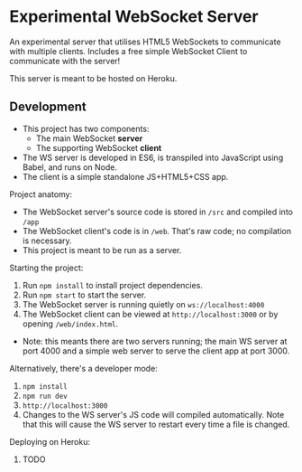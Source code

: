 # Experimental WebSocket Server

An experimental server that utilises HTML5 WebSockets to communicate with multiple clients. Includes a free simple WebSocket Client to communicate with the server!

This server is meant to be hosted on Heroku.

## Development

* This project has two components:
  * The main WebSocket **server**
  * The supporting WebSocket **client**
* The WS server is developed in ES6, is transpiled into JavaScript using Babel, and runs on Node.
* The client is a simple standalone JS+HTML5+CSS app.

Project anatomy:

* The WebSocket server's source code is stored in `/src` and compiled into `/app`
* The WebSocket client's code is in `/web`. That's raw code; no compilation is necessary.
* This project is meant to be run as a server.

Starting the project:

1. Run `npm install` to install project dependencies.
2. Run `npm start` to start the server.
3. The WebSocket server is running quietly on `ws://localhost:4000`
4. The WebSocket client can be viewed at `http://localhost:3000` or by opening `/web/index.html`.
  * Note: this meants there are two servers running; the main WS server at port 4000 and a simple web server to serve the client app at port 3000.

Alternatively, there's a developer mode:

1. `npm install`
2. `npm run dev`
3. `http://localhost:3000`
4. Changes to the WS server's JS code will compiled automatically. Note that this will cause the WS server to restart every time a file is changed.

Deploying on Heroku:

1. TODO

